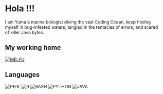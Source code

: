 # Hola !!!

I am Yuma a marine biologist diving the vast Coding Ocean, keep finding myself in bug-infested waters, tangled in the tentacles of errors, and scared of killer Java bytes.


## My working home 
  
  
<picture>
  <a href="https://molecularecology.flinders.edu.au/" target="_blank"><img alt="MELFU" src="https://github.com/Yuma248/Yuma248/assets/19339965/a973f79f-3236-4154-8e65-0f19c4010ff9"></a>
</picture>

  



## Languages  
    
   
<picture float="left">
  <img alt="PERL" src="https://github.com/Yuma248/Yuma248/assets/19339965/02d24c49-24fb-46bd-b62b-e104b7e4f25a">
</picture>
<picture float="left">
  <img alt="R" src="https://github.com/Yuma248/Yuma248/assets/19339965/e472ef95-9fd6-4b83-913e-50fb64d23181">
</picture>
<picture float="left">
  <img alt="BASH" src="https://github.com/Yuma248/Yuma248/assets/19339965/a3ab8934-3c40-4bc4-bd47-f167d1504024">
</picture>
<picture float="left">
  <img alt="PYTHON" src="https://github.com/Yuma248/Yuma248/assets/19339965/cbac7518-e280-4563-8fda-3a1f57866b24">
</picture>
<picture float="left">
  <img alt="JAVA" src="https://github.com/Yuma248/Yuma248/assets/19339965/ca8f807f-ab62-453e-a910-628fb664077f">
</picture>
